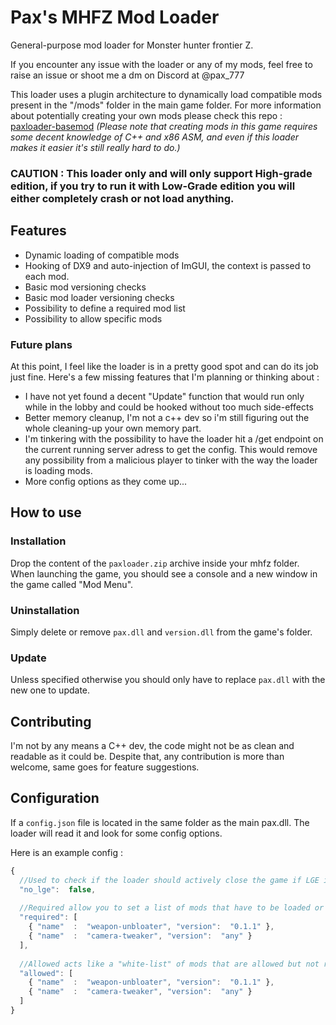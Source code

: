 # Pax's MHFZ Mod Loader

General-purpose mod loader for Monster hunter frontier Z.

If you encounter any issue with the loader or any of my mods, feel free to raise an issue or shoot me a dm on Discord at @pax_777

This loader uses a plugin architecture to dynamically load compatible mods present in the "/mods" folder in the main game folder. For more information about potentially creating your own mods please check this repo : [paxloader-basemod](https://github.com/Paxlord/paxloader-basemod)
_(Please note that creating mods in this game requires some decent knowledge of C++ and x86 ASM, and even if this loader makes it easier it's still really hard to do.)_

### **CAUTION : This loader only and will only support High-grade edition, if you try to run it with Low-Grade edition you will either completely crash or not load anything.** 

## Features

- Dynamic loading of compatible mods
- Hooking of DX9 and auto-injection of ImGUI, the context is passed to each mod.
- Basic mod versioning checks
- Basic mod loader versioning checks
- Possibility to define a required mod list 
- Possibility to allow specific mods

### Future plans

At this point, I feel like the loader is in a pretty good spot and can do its job just fine. Here's a few missing features that I'm planning or thinking about : 
- I have not yet found a decent "Update" function that would run only while in the lobby and could be hooked without too much side-effects
- Better memory cleanup, I'm not a c++ dev so i'm still figuring out the whole cleaning-up your own memory part.
- I'm tinkering with the possibility to have the loader hit a /get endpoint on the current running server adress to get the config. This would remove any possibility from a malicious player to tinker with the way the loader is loading mods.
- More config options as they come up...

## How to use
### Installation

Drop the content of the ```paxloader.zip``` archive inside your mhfz folder. When launching the game, you should see a console and a new window in the game called "Mod Menu".

### Uninstallation

Simply delete or remove ```pax.dll``` and ```version.dll``` from the game's folder.

### Update

Unless specified otherwise you should only have to replace ```pax.dll``` with the new one to update.

## Contributing

I'm not by any means a C++ dev, the code might not be as clean and readable as it could be. Despite that, any contribution is more than welcome, same goes for feature suggestions.

## Configuration

If a ```config.json``` file is located in the same folder as the main pax.dll. The loader will read it and look for some config options. 

Here is an example config :

```js
{
  //Used to check if the loader should actively close the game if LGE is detected
  "no_lge":  false,
  
  //Required allow you to set a list of mods that have to be loaded or the client will be closed
  "required": [
    { "name"  :  "weapon-unbloater", "version":  "0.1.1" },
    { "name"  :  "camera-tweaker", "version":  "any" }
  ],
  
  //Allowed acts like a "white-list" of mods that are allowed but not required.
  "allowed": [
    { "name"  :  "weapon-unbloater", "version":  "0.1.1" },
    { "name"  :  "camera-tweaker", "version":  "any" }
  ]
}
```
